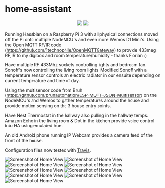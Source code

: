 # home-assistant


  <h4>
  <div align="center">
  <a href="https://travis-ci.org/BertrumUK/home-assistant"><img src="https://travis-ci.org/BertrumUK/home-assistant.svg?branch=Master2"/></a>
  <a href="https://github.com/BertrumUK/home-assistant/commits/Master2"><img src="https://img.shields.io/github/last-commit/BertrumUK/home-assistant.svg?style=plasticr"/></a>
  </h4>
</div>

Running Hassbian on a Raspberry Pi 3 with all physical connections moved off the Pi onto multiple NodeMCU's and even more Wemos D1 Mini's. Using the Open MQTT RF/IR code (https://github.com/1technophile/OpenMQTTGateway) to provide 433meg RF,IR to my digibox and room temperature/humidity - thanks Florian :)

Have multiple RF 433Mhz sockets controlling lights and bedroom fan. Sonoff's now controlling the living room lights. Modified Sonoff with a temperature sensor controls an electric radiator in our ensuite depending on current temperature and time of day.

Using the multisensor code from Bruh (https://github.com/bruhautomation/ESP-MQTT-JSON-Multisensor) on the NodeMCU's and Wemos to gather temperatures around the house and provide motion sensing on the 3 house entry points. 

Have Nest Thermostat in the hallway also pulling in the hallway temps. Amazon Echo in the living room & Dot in the kitchen provide voice control into HA using emulated hue.

An old Android phone running IP Webcam provides a camera feed of the front of the house.

Configuration files now tested with [Travis](https://travis-ci.org/BertrumUK/home-assistant).


![Screenshot of Home View](https://github.com/BertrumUK/home-assistant/blob/Master2/Screenshots/main%20page.png)
![Screenshot of Home View](https://github.com/BertrumUK/home-assistant/blob/Master2/Screenshots/travel.png)
![Screenshot of Home View](https://github.com/BertrumUK/home-assistant/blob/Master2/Screenshots/weather.png)
![Screenshot of Home View](https://github.com/BertrumUK/home-assistant/blob/Master2/Screenshots/automations.png)
![Screenshot of Home View](https://github.com/BertrumUK/home-assistant/blob/Master2/Screenshots/network.png)
![Screenshot of Home View](https://github.com/BertrumUK/home-assistant/blob/Master2/Screenshots/devices.png)
![Screenshot of Home View](https://github.com/BertrumUK/home-assistant/blob/Master2/Screenshots/fitbit.png)
![Screenshot of Home View](https://github.com/BertrumUK/home-assistant/blob/Master2/Screenshots/media%20devices.png)
![Screenshot of Home View](https://github.com/BertrumUK/home-assistant/blob/Master2/Screenshots/tv%20remote.png)

